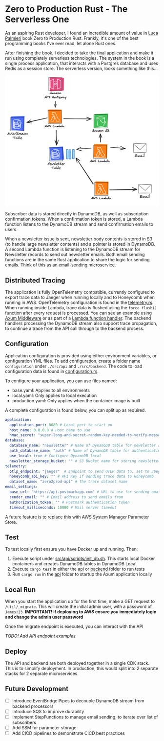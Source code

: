# Zero to Production Rust - The Serverless One

As an aspiring Rust developer, I found an incredible amount of value in [Luca Palmieri](https://twitter.com/algo_luca) book Zero to Production Rust. Frankly, it's one of the best programming books I've ever read, let alone Rust ones.

After finishing the book, I decided to take the final application and make it run using completely serverless technologies. The system in the book is a single process application, that interacts with a Postgres database and uses Redis as a session store. The serverless version, looks something like this...

![](./assets/zero2prod-serverless-architecture.png)

Subscriber data is stored directly in DynamoDB, as well as subscription confirmation tokens. When a confirmation token is stored, a Lambda function listens to the DynamoDB stream and send confirmation emails to users.

When a newsletter issue is sent, newsletter body contents is stored in S3 (to handle large newsletter contents) and a pointer is stored in DynamoDB. A second Lambda function is listening to the DynamoDB stream for Newsletter records to send out newsletter emails. Both email sending functions are in the same Rust application to share the logic for sending emails. Think of this as an email-sending microservice.

## Distributed Tracing

The application is fully OpenTelemetry compatible, currently configured to export trace data to Jaeger when running locally and to Honeycomb when running in AWS. OpenTelemetry configuration is found in the [telemetry.rs](./src/api/src/telemetry.rs). When running inside Lambda, trace data is flushed using the `force_flush()` function after every request is processed. You can see an example using [Axum Middleware](./src/api/src/middleware.rs) or as part of a [Lambda function handler](./src/backend/src/bin/lambda/send_confirmation.rs). The backend handlers processing the DynamoDB stream also support trace propagation, to continue a trace from the API call through to the backend process.

## Configuration

Application configuration is provided using either environment variables, or configuration YML files. To add configuration, create a folder name `configuration` under `./src/api` and `./src/backend`. The code to load configuration data is found in [configuration.rs](./src/api/src/configuration.rs).

To configure your application, you can use files named:

- base.yaml: Applies to all environments
- local.yaml: Only applies to local execution
- production.yaml: Only applies when the container image is built

A complete configuration is found below, you can split up as required.

```yaml
application:
  application_port: 8080 # Local port to start on
  host_name: 0.0.0.0 # Host name to use
  hmac_secret: "super-long-and-secret-random-key-needed-to-verify-message-integrity"  # Secret key to used for HMAC encryption
database:
  database_name: "newsletter" # Name of DynamoDB table for newsletter and subscriber data
  auth_database_name: "auth" # Name of DynamoDB table for authentication
  use_local: true # Configure DynamoDB local
  newsletter_storage_bucket: "" # S3 Bucket name for storing newsletter metadata
telemetry:
  otlp_endpoint: "jaeger"  # Endpoint to send OTLP data to, set to Jaeger to use the local Jaeger exporter
  honeycomb_api_key: "" # API Key if sending trace data to Honeycomb
  dataset_name: "zero2prod-api" # The trace dataset name
email_settings:
  base_url: "https://api.postmarkapp.com" # URL to use for sending emails
  sender_email: "" # Email address to send emails from
  authorization_token: "" # Postmark authentication token
  timeout_milliseconds: 10000 # Mail server timeout
```

A future feature is to replace this with AWS System Manager Parameter Store.

## Test

To test locally first ensure you have Docker up and running. Then:

1. Execute script under [src/api/scripts/init_db.sh](./src/api/scripts/init_db.sh). This starts local Docker containers and creates DynamoDB tables in DynamoDB Local
2. Execute `cargo test` in either the [api](./src/api) or [backend](./src/backend/) folder to run tests
3. Run `cargo run` in the [api](./src/api) folder to startup the Axum application locally


## Local Run

When you start the application up for the first time, make a GET request to `/util/_migrate`. This will create the initial admin user, with a password of `James!23`. **IMPORTANT! If deploying to AWS ensure you immediately login and change the admin user password**

Once the migrate endpoint is executed, you can interact with the API

*TODO! Add API endpoint examples*

## Deploy

The API and backend are both deployed together in a single CDK stack. This is to simplify deployment. In production, this would split into 2 separate stacks for 2 separate microservices.

## Future Development

- [ ] Introduce EventBridge Pipes to decouple DynamoDB stream from backend processors
- [ ] Introduce SQS to improve durability
- [ ] Implement StepFunctions to manage email sending, to iterate over list of subscribers
- [ ] Add SSM for parameter storage
- [ ] Add CICD pipelines to demonstrate CICD best practices
